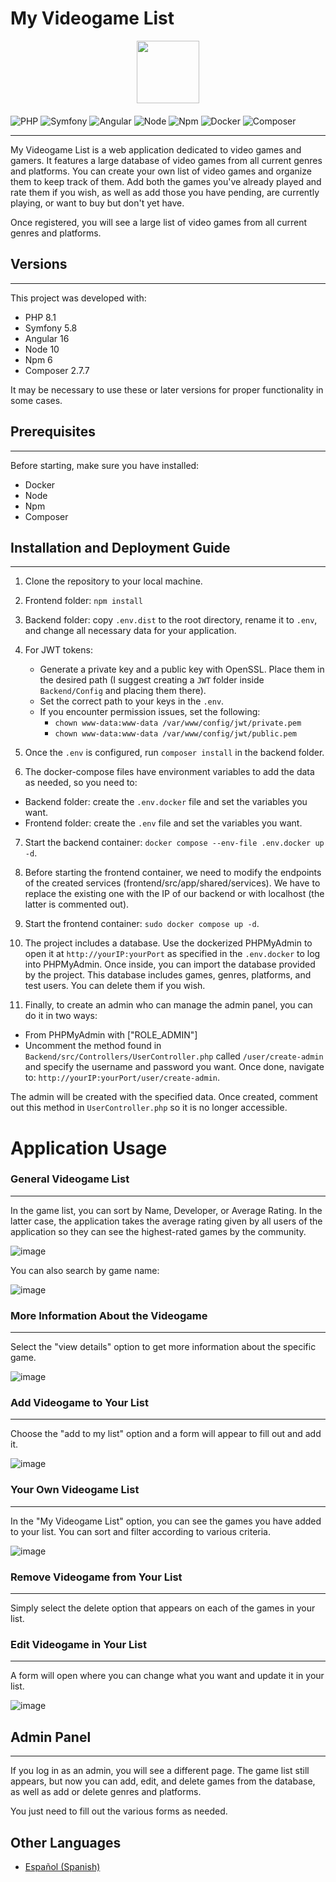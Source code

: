 # My Videogame List 
<div align="center" style="margin-bottom:20px;">
  <img src="./frontend/src/assets/images/logo.png" width="100">
</div>

![PHP](https://img.shields.io/badge/PHP-8.1.29-blue) ![Symfony](https://img.shields.io/badge/Symfony-5.8.12-green) ![Angular](https://img.shields.io/badge/Angular-16.2.10-red)
![Node](https://img.shields.io/badge/Node-10.19.0-black)
![Npm](https://img.shields.io/badge/Npm-6.14.4-purple) ![Docker](https://img.shields.io/badge/Docker-26.1.4-blueviolet)
![Composer](https://img.shields.io/badge/Composer-2.7.7-white)

---

My Videogame List is a web application dedicated to video games and gamers. It features a large database of video games from all current genres and platforms. 
You can create your own list of video games and organize them to keep track of them. Add both the games you've already played and rate them if you wish, as well as add those you have pending, are currently playing, or want to buy but don't yet have.

Once registered, you will see a large list of video games from all current genres and platforms.

## Versions
---
This project was developed with:

- PHP 8.1
- Symfony 5.8
- Angular 16
- Node 10
- Npm 6
- Composer 2.7.7

It may be necessary to use these or later versions for proper functionality in some cases.

## Prerequisites
---
Before starting, make sure you have installed:

- Docker
- Node
- Npm
- Composer

## Installation and Deployment Guide
---
1. Clone the repository to your local machine.

2. Frontend folder: `npm install`

3. Backend folder: copy `.env.dist` to the root directory, rename it to `.env`, and change all necessary data for your application.
   
4. For JWT tokens:
   - Generate a private key and a public key with OpenSSL. Place them in the desired path (I suggest creating a `JWT` folder inside `Backend/Config` and placing them there).
   - Set the correct path to your keys in the `.env`.
   - If you encounter permission issues, set the following:
     - `chown www-data:www-data /var/www/config/jwt/private.pem`
     - `chown www-data:www-data /var/www/config/jwt/public.pem`

5. Once the `.env` is configured, run `composer install` in the backend folder.

6. The docker-compose files have environment variables to add the data as needed, so you need to:
  - Backend folder: create the `.env.docker` file and set the variables you want.
  - Frontend folder: create the `.env` file and set the variables you want.

7. Start the backend container: `docker compose --env-file .env.docker up -d`.

8. Before starting the frontend container, we need to modify the endpoints of the created services (frontend/src/app/shared/services). We have to replace the existing one with the IP of our backend or with localhost (the latter is commented out). 

9. Start the frontend container: `sudo docker compose up -d`.

10. The project includes a database. Use the dockerized PHPMyAdmin to open it at `http://yourIP:yourPort` as specified in the `.env.docker` to log into PHPMyAdmin. Once inside, you can import the database provided by the project.
This database includes games, genres, platforms, and test users. You can delete them if you wish.

1.  Finally, to create an admin who can manage the admin panel, you can do it in two ways:
- From PHPMyAdmin with ["ROLE_ADMIN"]
- Uncomment the method found in `Backend/src/Controllers/UserController.php` called `/user/create-admin` and specify the username and password you want.
Once done, navigate to: `http://yourIP:yourPort/user/create-admin`.

The admin will be created with the specified data. Once created, comment out this method in `UserController.php` so it is no longer accessible.

# Application Usage

### General Videogame List
---
In the game list, you can sort by Name, Developer, or Average Rating. In the latter case, the application takes the average rating given by all users of the application so they can see the highest-rated games by the community.

![image](./screenshots/Screenshot_11.jpg)

You can also search by game name:

![image](./screenshots/Screenshot_12.jpg)

### More Information About the Videogame
---
Select the "view details" option to get more information about the specific game.

![image](./screenshots/Screenshot_16.jpg)

### Add Videogame to Your List
---
Choose the "add to my list" option and a form will appear to fill out and add it.

![image](./screenshots/Screenshot_13.jpg)

### Your Own Videogame List
---
In the "My Videogame List" option, you can see the games you have added to your list. You can sort and filter according to various criteria.

![image](./screenshots/Screenshot_14.jpg)

### Remove Videogame from Your List
---
Simply select the delete option that appears on each of the games in your list.

### Edit Videogame in Your List
---
A form will open where you can change what you want and update it in your list.

![image](./screenshots/Screenshot_15.jpg)

## Admin Panel
---
If you log in as an admin, you will see a different page. The game list still appears, but now you can add, edit, and delete games from the database, as well as add or delete genres and platforms.

You just need to fill out the various forms as needed.

## Other Languages

- [Español (Spanish)](README_es.md)